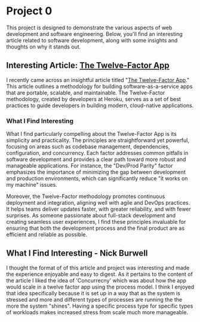 # Project 0

This project is designed to demonstrate the various aspects of web development and software engineering. Below, you'll find an interesting article related to software development, along with some insights and thoughts on why it stands out.

## Interesting Article: [The Twelve-Factor App](https://12factor.net/)

I recently came across an insightful article titled "[The Twelve-Factor App](https://12factor.net/)." This article outlines a methodology for building software-as-a-service apps that are portable, scalable, and maintainable. The Twelve-Factor methodology, created by developers at Heroku, serves as a set of best practices to guide developers in building modern, cloud-native applications.

### What I Find Interesting

What I find particularly compelling about the Twelve-Factor App is its simplicity and practicality. The principles are straightforward yet powerful, focusing on areas such as codebase management, dependencies, configuration, and concurrency. Each factor addresses common pitfalls in software development and provides a clear path toward more robust and manageable applications. For instance, the "Dev/Prod Parity" factor emphasizes the importance of minimizing the gap between development and production environments, which can significantly reduce "it works on my machine" issues.

Moreover, the Twelve-Factor methodology promotes continuous deployment and integration, aligning well with agile and DevOps practices. It helps teams deliver updates faster, with greater reliability, and with fewer surprises. As someone passionate about full-stack development and creating seamless user experiences, I find these principles invaluable for ensuring that both the development process and the final product are as efficient and reliable as possible.

## What I Find Interesting - Nick Burwell

I thought the format of of this article and project was interesting and made the experience enjoyable and easy to digest. As it pertains to the content of the article I liked the idea of 'Concurrecny' which was about how the app would scale in a twelve factor app using the process model. I think I enjoyed that idea specifically because it is set up in a way that as the system is stressed and more and different types of processes are running the the more the system "shines". Having a specific process type for specific types of workloads makes increased stress from scale much more manageable.
